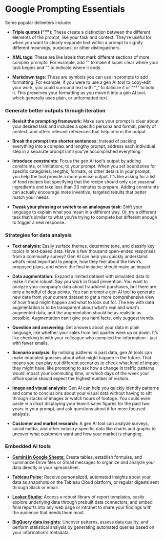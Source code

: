 # Google Prompting Essentials

Some popular delimiters include:

- **Triple quotes ("""):**
  These create a distinction between the different elements of the prompt, like your task and context.
  They’re useful for when you want to clearly separate text within a prompt to signify different meanings, purposes, or other distinguishers.

- **XML tags:**
  These are like labels that mark different sections of more complex prompts.
  For example, add “<task>” to make it super clear where your task begins and “</task>" to indicate where it ends.

- **Markdown tags:**
  These are symbols you can use in prompts to add formatting.
  For example, if you were to use a gen AI tool to copy-edit your work, you could surround text with “\_” to italicize it or “\*\*” to bold it.
  This preserves your formatting as you move it into a gen AI tool, which generally uses plain, or unformatted text.

### Generate better outputs through iteration

- **Revisit the prompting framework:**
  Make sure your prompt is clear about your desired task and includes a specific persona and format, plenty of context, and offers relevant references that help inform the output.

- **Break the prompt into shorter sentences:**
  Instead of packing everything into a complex and lengthy prompt, address each individual step in a separate prompt until you’ve accomplished everything.

- **Introduce constraints:**
  Focus the gen AI tool’s output by adding constraints, or limitations, to your prompt.
  When you set boundaries for specific categories, lengths, formats, or other details in your prompt,
  you help the tool provide a more precise output.
  It’s like asking for a list of food recipes but specifying that the recipe should only use seasonal ingredients and take less than 30 minutes to prepare.
  Adding constraints can actually encourage more inventive, targeted results that better match your needs.

- **Tweak your phrasing or switch to an analogous task:**
  Shift your language to explain what you mean in a different way.
  Or, try a different task that’s similar to what you’re trying to complete but different enough to trigger a new response.

### Strategies for data analysis

- **Text analysis:** Easily surface themes, determine tone, and classify key topics in text-based data. Have a few thousand open-ended responses from a community survey? Gen AI can help you quickly understand what’s most important to people, how they feel about the town’s proposed plans, and where the final initiative should make an impact.

- **Data augmentation:** Expand a limited dataset with simulated data to make it more robust. Say you work in fraud prevention. You want to analyze your company’s data about fraudulent purchases, but there are only a handful of data points. You can prompt a gen AI tool to generate new data from your current dataset to get a more comprehensive view of how fraud might happen and what to look out for. The key with data augmentation is to be transparent about what's real and what's augmented data, and the augmentation should be as realistic as possible. Augmentation can’t give you hard facts, only suggest trends.

- **Question and answering:** Get answers about your data in plain language, like whether your sales from last quarter were up or down. It’s like checking in with your colleague who compiled the information—just with fewer emails.

- **Scenario analysis:** By noticing patterns in past data, gen AI tools can make educated guesses about what might happen in the future. That means you can play out different scenarios to check what kind of impact they might have, like prompting to ask how a change in traffic patterns would impact your commuting time, or which days of the week your office space should expect the highest number of visitors.

- **Image and visual analysis:** Gen AI can help you quickly identify patterns and come to conclusions about your visual data without having to sift through stacks of images or watch hours of footage. You could even paste in a chart displaying your team’s sales figures for the past two years in your prompt, and ask questions about it for more focused analysis.

- **Customer and market research:** A gen AI tool can analyze surveys, social media, and other industry-specific data like charts and graphs to uncover what customers want and how your market is changing.

### Embedded AI tools

- **[Gemini in Google Sheets:](https://support.google.com/docs/answer/13951830?hl=en)** Create tables, establish formulas, and summarize Drive files or Gmail messages to organize and analyze your data directly in your spreadsheet.

- **[Tableau Pulse:](https://www.tableau.com/products/tableau-pulse)** Receive personalized, automated insights about your data as snapshots on the Tableau Cloud platform, or regular digests sent through Slack or email.

- **[Looker Studio:](https://cloud.google.com/looker-studio?hl=en)** Access a robust library of report templates, easily explore underlying data through prebuilt data connectors, and embed final reports into any web page or intranet to share your findings with the audience that needs them most.

- **[BigQuery data insights:](https://cloud.google.com/bigquery/docs/data-insights)** Uncover patterns, assess data quality, and perform statistical analysis by generating automated queries based on your information’s metadata.
